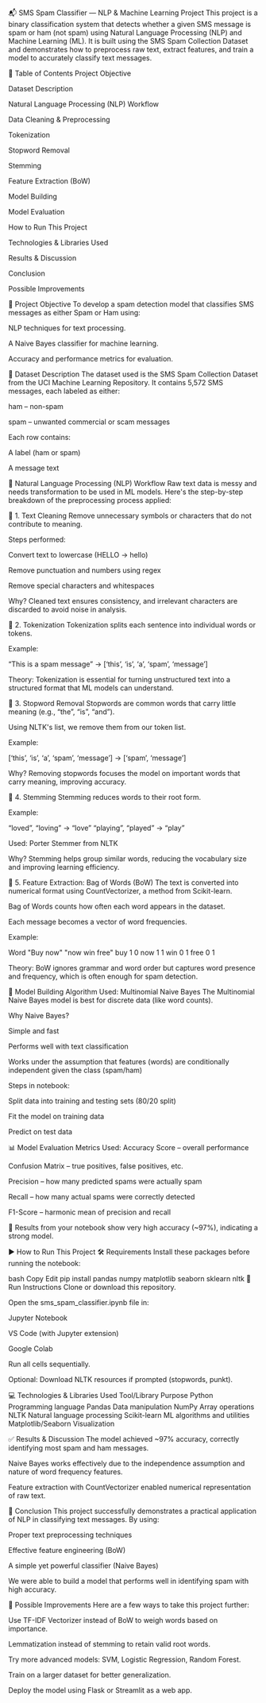 📬 SMS Spam Classifier — NLP & Machine Learning Project
This project is a binary classification system that detects whether a given SMS message is spam or ham (not spam) using Natural Language Processing (NLP) and Machine Learning (ML). It is built using the SMS Spam Collection Dataset and demonstrates how to preprocess raw text, extract features, and train a model to accurately classify text messages.

📌 Table of Contents
Project Objective

Dataset Description

Natural Language Processing (NLP) Workflow

Data Cleaning & Preprocessing

Tokenization

Stopword Removal

Stemming

Feature Extraction (BoW)

Model Building

Model Evaluation

How to Run This Project

Technologies & Libraries Used

Results & Discussion

Conclusion

Possible Improvements

🎯 Project Objective
To develop a spam detection model that classifies SMS messages as either Spam or Ham using:

NLP techniques for text processing.

A Naive Bayes classifier for machine learning.

Accuracy and performance metrics for evaluation.

📂 Dataset Description
The dataset used is the SMS Spam Collection Dataset from the UCI Machine Learning Repository.
It contains 5,572 SMS messages, each labeled as either:

ham – non-spam

spam – unwanted commercial or scam messages

Each row contains:

A label (ham or spam)

A message text

🧠 Natural Language Processing (NLP) Workflow
Raw text data is messy and needs transformation to be used in ML models. Here's the step-by-step breakdown of the preprocessing process applied:

🔹 1. Text Cleaning
Remove unnecessary symbols or characters that do not contribute to meaning.

Steps performed:

Convert text to lowercase (HELLO → hello)

Remove punctuation and numbers using regex

Remove special characters and whitespaces

Why? Cleaned text ensures consistency, and irrelevant characters are discarded to avoid noise in analysis.

🔹 2. Tokenization
Tokenization splits each sentence into individual words or tokens.

Example:

“This is a spam message” → [‘this’, ‘is’, ‘a’, ‘spam’, ‘message’]

Theory: Tokenization is essential for turning unstructured text into a structured format that ML models can understand.

🔹 3. Stopword Removal
Stopwords are common words that carry little meaning (e.g., “the”, “is”, “and”).

Using NLTK's list, we remove them from our token list.

Example:

[‘this’, ‘is’, ‘a’, ‘spam’, ‘message’] → [‘spam’, ‘message’]

Why? Removing stopwords focuses the model on important words that carry meaning, improving accuracy.

🔹 4. Stemming
Stemming reduces words to their root form.

Example:

“loved”, “loving” → “love”
“playing”, “played” → “play”

Used: Porter Stemmer from NLTK

Why? Stemming helps group similar words, reducing the vocabulary size and improving learning efficiency.

🔹 5. Feature Extraction: Bag of Words (BoW)
The text is converted into numerical format using CountVectorizer, a method from Scikit-learn.

Bag of Words counts how often each word appears in the dataset.

Each message becomes a vector of word frequencies.

Example:

Word	"Buy now"	"now win free"
buy	1	0
now	1	1
win	0	1
free	0	1

Theory: BoW ignores grammar and word order but captures word presence and frequency, which is often enough for spam detection.

🤖 Model Building
Algorithm Used: Multinomial Naive Bayes
The Multinomial Naive Bayes model is best for discrete data (like word counts).

Why Naive Bayes?

Simple and fast

Performs well with text classification

Works under the assumption that features (words) are conditionally independent given the class (spam/ham)

Steps in notebook:

Split data into training and testing sets (80/20 split)

Fit the model on training data

Predict on test data

📊 Model Evaluation
Metrics Used:
Accuracy Score – overall performance

Confusion Matrix – true positives, false positives, etc.

Precision – how many predicted spams were actually spam

Recall – how many actual spams were correctly detected

F1-Score – harmonic mean of precision and recall

📌 Results from your notebook show very high accuracy (~97%), indicating a strong model.

▶️ How to Run This Project
🛠️ Requirements
Install these packages before running the notebook:

bash
Copy
Edit
pip install pandas numpy matplotlib seaborn sklearn nltk
🏃 Run Instructions
Clone or download this repository.

Open the sms_spam_classifier.ipynb file in:

Jupyter Notebook

VS Code (with Jupyter extension)

Google Colab

Run all cells sequentially.

Optional: Download NLTK resources if prompted (stopwords, punkt).

💻 Technologies & Libraries Used
Tool/Library	Purpose
Python	Programming language
Pandas	Data manipulation
NumPy	Array operations
NLTK	Natural language processing
Scikit-learn	ML algorithms and utilities
Matplotlib/Seaborn	Visualization

✅ Results & Discussion
The model achieved ~97% accuracy, correctly identifying most spam and ham messages.

Naive Bayes works effectively due to the independence assumption and nature of word frequency features.

Feature extraction with CountVectorizer enabled numerical representation of raw text.

🧾 Conclusion
This project successfully demonstrates a practical application of NLP in classifying text messages. By using:

Proper text preprocessing techniques

Effective feature engineering (BoW)

A simple yet powerful classifier (Naive Bayes)

We were able to build a model that performs well in identifying spam with high accuracy.

🚀 Possible Improvements
Here are a few ways to take this project further:

Use TF-IDF Vectorizer instead of BoW to weigh words based on importance.

Lemmatization instead of stemming to retain valid root words.

Try more advanced models: SVM, Logistic Regression, Random Forest.

Train on a larger dataset for better generalization.

Deploy the model using Flask or Streamlit as a web app.
